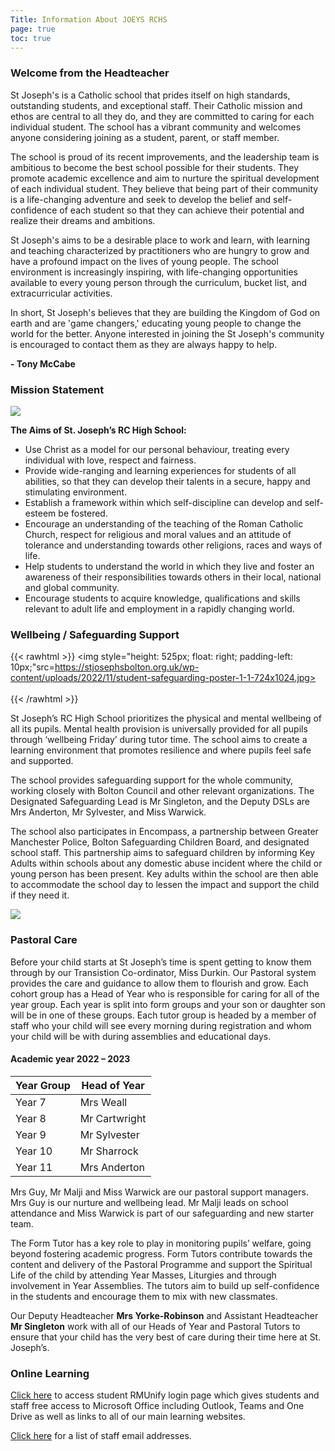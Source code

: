 ```yaml
---
Title: Information About JOEYS RCHS
page: true
toc: true
---
```


### Welcome from the Headteacher
St Joseph's is a Catholic school that prides itself on high standards, outstanding students, and exceptional staff. Their Catholic mission and ethos are central to all they do, and they are committed to caring for each individual student. The school has a vibrant community and welcomes anyone considering joining as a student, parent, or staff member.

The school is proud of its recent improvements, and the leadership team is ambitious to become the best school possible for their students. They promote academic excellence and aim to nurture the spiritual development of each individual student. They believe that being part of their community is a life-changing adventure and seek to develop the belief and self-confidence of each student so that they can achieve their potential and realize their dreams and ambitions.

St Joseph's aims to be a desirable place to work and learn, with learning and teaching characterized by practitioners who are hungry to grow and have a profound impact on the lives of young people. The school environment is increasingly inspiring, with life-changing opportunities available to every young person through the curriculum, bucket list, and extracurricular activities.

In short, St Joseph's believes that they are building the Kingdom of God on earth and are 'game changers,' educating young people to change the world for the better. Anyone interested in joining the St Joseph's community is encouraged to contact them as they are always happy to help.

**- Tony McCabe** 

### Mission Statement

![](https://stjosephsbolton.org.uk/wp-content/uploads/2020/06/Our-MissionStatement-slide-2020-300x169.jpg)

**The Aims of St. Joseph’s RC High School:**
- Use Christ as a model for our personal behaviour, treating every individual with love, respect and fairness.
- Provide wide-ranging and learning experiences for students of all abilities, so that they can develop their talents in a secure, happy and stimulating environment.
- Establish a framework within which self-discipline can develop and self-esteem be fostered.
- Encourage an understanding of the teaching of the Roman Catholic Church, respect for religious and moral values and an attitude of tolerance and understanding towards other religions, races and ways of life.
- Help students to understand the world in which they live and foster an awareness of their responsibilities towards others in their local, national and global community.
- Encourage students to acquire knowledge, qualifications and skills relevant to adult life and employment in a rapidly changing world.

### Wellbeing / Safeguarding Support

{{< rawhtml >}}
<img style="height: 525px; float: right; padding-left: 10px;"src=https://stjosephsbolton.org.uk/wp-content/uploads/2022/11/student-safeguarding-poster-1-1-724x1024.jpg></img><br><br>
{{< /rawhtml >}}

St Joseph’s RC High School prioritizes the physical and mental wellbeing of all its pupils. Mental health provision is universally provided for all pupils through ‘wellbeing Friday’ during tutor time. The school aims to create a learning environment that promotes resilience and where pupils feel safe and supported.

The school provides safeguarding support for the whole community, working closely with Bolton Council and other relevant organizations. The Designated Safeguarding Lead is Mr Singleton, and the Deputy DSLs are Mrs Anderton, Mr Sylvester, and Miss Warwick.

The school also participates in Encompass, a partnership between Greater Manchester Police, Bolton Safeguarding Children Board, and designated school staff. This partnership aims to safeguard children by informing Key Adults within schools about any domestic abuse incident where the child or young person has been present. Key adults within the school are then able to accommodate the school day to lessen the impact and support the child if they need it.

![](https://stjosephsbolton.org.uk/wp-content/uploads/2020/10/IMG_3780-354x246.jpg)

### Pastoral Care
Before your child starts at St Joseph’s time is spent getting to know them through by our Transistion Co-ordinator, Miss Durkin. Our Pastoral system provides the care and guidance to allow them to flourish and grow. Each cohort group has a Head of Year who is responsible for caring for all of the year group.  Each year is split into form groups and your son or daughter son will be in one of these groups. Each tutor group is headed by a member of staff who your child will see every morning during registration and whom your child will be with during assemblies and educational days.

#### Academic year 2022 – 2023
| Year Group | Head of Year  |
|------------|---------------|
| Year 7     | Mrs Weall     |
| Year 8     | Mr Cartwright |
| Year 9     | Mr Sylvester  |
| Year 10    | Mr Sharrock   |
| Year 11    | Mrs Anderton  |

Mrs Guy, Mr Malji and Miss Warwick are our pastoral support managers. Mrs Guy is our nurture and wellbeing lead. Mr Malji leads on school attendance and Miss Warwick is part of our safeguarding and new starter team.

The Form Tutor has a key role to play in monitoring pupils’ welfare, going beyond fostering academic progress. Form Tutors contribute towards the content and delivery of the Pastoral Programme and support the Spiritual Life of the child by attending Year Masses, Liturgies and through involvement in Year Assemblies.  The tutors aim to build up self-confidence in the students and encourage them to mix with new classmates.

Our Deputy Headteacher **Mrs Yorke-Robinson** and Assistant Headteacher **Mr Singleton** work with all of our Heads of Year and Pastoral Tutors to ensure that your child has the very best of care during their time here at St. Joseph’s.

### Online Learning 
[Click here](https://stjosephsrchighschool.rmunify.com/) to access student RMUnify login page which gives students and staff free access to Microsoft Office including Outlook, Teams and One Drive as well as links to all of our main learning websites.

[Click here](https://stjosephsbolton.org.uk/wp-content/uploads/2021/10/Staff-email-addresses-Sept-21.docx.pdf) for a list of staff email addresses.